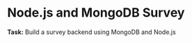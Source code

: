<h1>Node.js and MongoDB Survey</h1>
<strong>Task:</strong> Build a survey backend using MongoDB and Node.js
